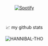 &nbsp;<div align="center">
  [![Spotify](https://novatorem.vercel.app/api/spotify?background_color=0d1117&border_color=ffffff)](https://open.spotify.com/intl-es/album/2paLcs5xGiJMr1y5Zxeie3)
</div>

&nbsp;<div align="center">

📈 my github stats

<p align="center"> <img src="https://github-readme-stats.vercel.app/api?username=HANNIBAL-THO&show_icons=true&theme=gotham" alt="HANNIBAL-THO" />
</div>
